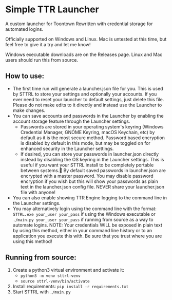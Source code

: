 # Simple TTR Launcher

A custom launcher for Toontown Rewritten with credential storage for automated logins.

Officially supported on Windows and Linux. Mac is untested at this time, but feel free to give it a try and let me know!

Windows executable downloads are on the Releases page. Linux and Mac users should run this from source.

## How to use:
- The first time run will generate a launcher.json file for you. This is used by STTRL to store your settings and optionally your accounts. If you ever need to reset your launcher to default settings, just delete this file. Please do not make edits to it directly and instead use the Launcher to make changes.
- You can save accounts and passwords in the Launcher by enabling the account storage feature through the Launcher settings.
    - Passwords are stored in your operating system's keyring (Windows Credential Manager, GNOME Keyring, macOS Keychain, etc) by default as it is the most secure method. Password based encryption is disabled by default in this mode, but may be toggled on for enhanced security in the Launcher settings.
    - If desired, you can store your passwords in launcher.json directly instead by disabling the OS keyring in the Launcher settings. This is useful if you want your STTRL install to be completely portable between systems. By default saved passwords in launcher.json are encrypted with a master password. You may disable password encryption if you wish but this will show your passwords as plain text in the launcher.json config file. NEVER share your launcher.json file with anyone!
- You can also enable showing TTR Engine logging to the command line in the Launcher settings.
- You may alternatively login using the command line with the format: `STTRL.exe your_user your_pass` if using the Windows executable or `./main.py your_user your_pass` if running from source as a way to automate logins. NOTE: Your credentials WILL be exposed in plain text by using this method, either in your command line history or to an application you execute this with. Be sure that you trust where you are using this method!

## Running from source:

1. Create a python3 virtual environment and activate it:
    - `python3 -m venv sttrl-venv`
    - `source sttrl-venv/bin/activate`
2. Install requirements: `pip install -r requirements.txt`
3. Start STTRL with `./main.py`
